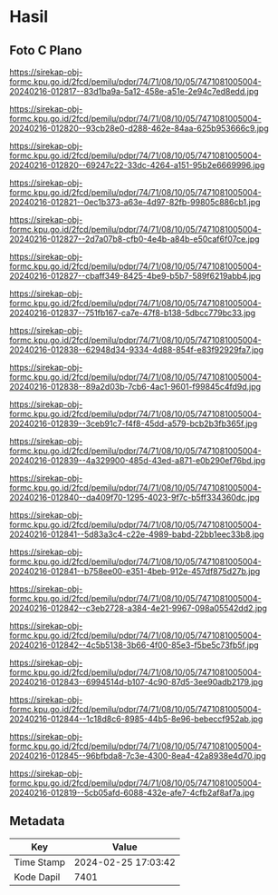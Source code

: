 # Hasil

## Foto C Plano

https://sirekap-obj-formc.kpu.go.id/2fcd/pemilu/pdpr/74/71/08/10/05/7471081005004-20240216-012817--83d1ba9a-5a12-458e-a51e-2e94c7ed8edd.jpg

https://sirekap-obj-formc.kpu.go.id/2fcd/pemilu/pdpr/74/71/08/10/05/7471081005004-20240216-012820--93cb28e0-d288-462e-84aa-625b953666c9.jpg

https://sirekap-obj-formc.kpu.go.id/2fcd/pemilu/pdpr/74/71/08/10/05/7471081005004-20240216-012820--69247c22-33dc-4264-a151-95b2e6669996.jpg

https://sirekap-obj-formc.kpu.go.id/2fcd/pemilu/pdpr/74/71/08/10/05/7471081005004-20240216-012821--0ec1b373-a63e-4d97-82fb-99805c886cb1.jpg

https://sirekap-obj-formc.kpu.go.id/2fcd/pemilu/pdpr/74/71/08/10/05/7471081005004-20240216-012827--2d7a07b8-cfb0-4e4b-a84b-e50caf6f07ce.jpg

https://sirekap-obj-formc.kpu.go.id/2fcd/pemilu/pdpr/74/71/08/10/05/7471081005004-20240216-012827--cbaff349-8425-4be9-b5b7-589f6219abb4.jpg

https://sirekap-obj-formc.kpu.go.id/2fcd/pemilu/pdpr/74/71/08/10/05/7471081005004-20240216-012837--751fb167-ca7e-47f8-b138-5dbcc779bc33.jpg

https://sirekap-obj-formc.kpu.go.id/2fcd/pemilu/pdpr/74/71/08/10/05/7471081005004-20240216-012838--62948d34-9334-4d88-854f-e83f92929fa7.jpg

https://sirekap-obj-formc.kpu.go.id/2fcd/pemilu/pdpr/74/71/08/10/05/7471081005004-20240216-012838--89a2d03b-7cb6-4ac1-9601-f99845c4fd9d.jpg

https://sirekap-obj-formc.kpu.go.id/2fcd/pemilu/pdpr/74/71/08/10/05/7471081005004-20240216-012839--3ceb91c7-f4f8-45dd-a579-bcb2b3fb365f.jpg

https://sirekap-obj-formc.kpu.go.id/2fcd/pemilu/pdpr/74/71/08/10/05/7471081005004-20240216-012839--4a329900-485d-43ed-a871-e0b290ef76bd.jpg

https://sirekap-obj-formc.kpu.go.id/2fcd/pemilu/pdpr/74/71/08/10/05/7471081005004-20240216-012840--da409f70-1295-4023-9f7c-b5ff334360dc.jpg

https://sirekap-obj-formc.kpu.go.id/2fcd/pemilu/pdpr/74/71/08/10/05/7471081005004-20240216-012841--5d83a3c4-c22e-4989-babd-22bb1eec33b8.jpg

https://sirekap-obj-formc.kpu.go.id/2fcd/pemilu/pdpr/74/71/08/10/05/7471081005004-20240216-012841--b758ee00-e351-4beb-912e-457df875d27b.jpg

https://sirekap-obj-formc.kpu.go.id/2fcd/pemilu/pdpr/74/71/08/10/05/7471081005004-20240216-012842--c3eb2728-a384-4e21-9967-098a05542dd2.jpg

https://sirekap-obj-formc.kpu.go.id/2fcd/pemilu/pdpr/74/71/08/10/05/7471081005004-20240216-012842--4c5b5138-3b66-4f00-85e3-f5be5c73fb5f.jpg

https://sirekap-obj-formc.kpu.go.id/2fcd/pemilu/pdpr/74/71/08/10/05/7471081005004-20240216-012843--6994514d-b107-4c90-87d5-3ee90adb2179.jpg

https://sirekap-obj-formc.kpu.go.id/2fcd/pemilu/pdpr/74/71/08/10/05/7471081005004-20240216-012844--1c18d8c6-8985-44b5-8e96-bebeccf952ab.jpg

https://sirekap-obj-formc.kpu.go.id/2fcd/pemilu/pdpr/74/71/08/10/05/7471081005004-20240216-012845--96bfbda8-7c3e-4300-8ea4-42a8938e4d70.jpg

https://sirekap-obj-formc.kpu.go.id/2fcd/pemilu/pdpr/74/71/08/10/05/7471081005004-20240216-012819--5cb05afd-6088-432e-afe7-4cfb2af8af7a.jpg


## Metadata

| Key        | Value               |
| ---------- | ------------------- |
| Time Stamp | 2024-02-25 17:03:42 |
| Kode Dapil | 7401                |



